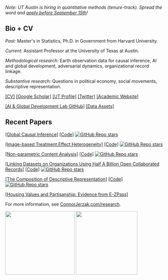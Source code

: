 <!--
**cjerzak/cjerzak** is a ✨ _special_ ✨ repository because its `README.md` (this file) appears on your GitHub profile.
-->

*Note: UT Austin is hiring in quantitative methods (tenure-track). Spread the word and [apply before September 15th](https://apply.interfolio.com/129911)!*

## Bio + CV
*Past:* Master's in Statistics, Ph.D. in Government from Harvard University.

*Current:* Assistant Professor at the University of Texas at Austin. 

*Methodological research:* Earth observation data for causal inference, AI and global development, adversarial dynamics, organizational record linkage. 

*Substantive research:* Questions in political economy, social movements, descriptive representation. 

[[CV]](https://connorjerzak.com/wp-content/uploads/2023/01/ConnorJerzakCV.pdf) [[Google Scholar]](https://scholar.google.com/citations?user=8mpaH74AAAAJ&hl=en) [[UT Profile]](https://liberalarts.utexas.edu/government/faculty/ctj583) [[Twitter]](https://twitter.com/JerzakConnor) [[Academic Website]](https://connorjerzak.com)

[[AI & Global Development Lab GitHub]](https://github.com/AIandGlobalDevelopmentLab/) [[Data Assets]](https://connorjerzak.com/data/)

## Recent Papers 
[[Global Causal Inference]](https://arxiv.org/pdf/2301.12985.pdf) [[Code]](https://github.com/cjerzak/causalimages-software) [![GitHub Repo stars](https://img.shields.io/github/stars/cjerzak/causalimages-software?style=social)](https://github.com/cjerzak/causalimages-software)

[[Image-based Treatment Effect Heterogeneity]](https://arxiv.org/pdf/2206.06417.pdf) [[Code]](https://github.com/cjerzak/causalimages-software) [![GitHub Repo stars](https://img.shields.io/github/stars/cjerzak/causalimages-software?style=social)](https://github.com/cjerzak/causalimages-software)

[[Non-parametric Content Analysis]](https://gking.harvard.edu/sites/scholar.harvard.edu/files/gking/files/div-class-title-an-improved-method-of-automated-nonparametric-content-analysis-for-social-science-div.pdf) [[Code]](https://github.com/iqss-research/readme-software) [![GitHub Repo stars](https://img.shields.io/github/stars/iqss-research/readme-software?style=social)](https://github.com/iqss-research/readme-software)

[[Linking Datasets on Organizations Using Half A Billion Open Collaborated Records]](https://arxiv.org/abs/2302.02533) [[Code]](https://github.com/cjerzak/LinkOrgs-software) [![GitHub Repo stars](https://img.shields.io/github/stars/cjerzak/LinkOrgs-software?style=social)](https://github.com/cjerzak/LinkOrgs-software)

[[The Composition of Descriptive Representation]](https://www.cambridge.org/core/journals/american-political-science-review/article/composition-of-descriptive-representation/7EAEA1CA4C553AB9D76054D1FA9C0840) [[Code]](https://github.com/cjerzak/DescriptiveRepresentationCalculator-software) [![GitHub Repo stars](https://img.shields.io/github/stars/cjerzak/DescriptiveRepresentationCalculator-software?style=social)](https://github.com/cjerzak/DescriptiveRepresentationCalculator-software)

[[Housing Values and Partisanship: Evidence from E-ZPass]](https://connorjerzak.com/wp-content/uploads/2022/12/PoliticalEffects_EZPass.pdf)

For more information, see [ConnorJerzak.com/research](https://connorjerzak.com/research/).

[<img src="https://connorjerzak.com/wp-content/uploads/2023/07/Screenshot-2023-07-17-at-11.50.01-AM.png" width="220" height="200">](https://www.utexas.edu/) [<img src="https://i0.wp.com/connorjerzak.com/wp-content/uploads/2023/07/CJerzak.jpg?resize=768%2C806&ssl=1" width="195" height="200">](https://connorjerzak.com/)




